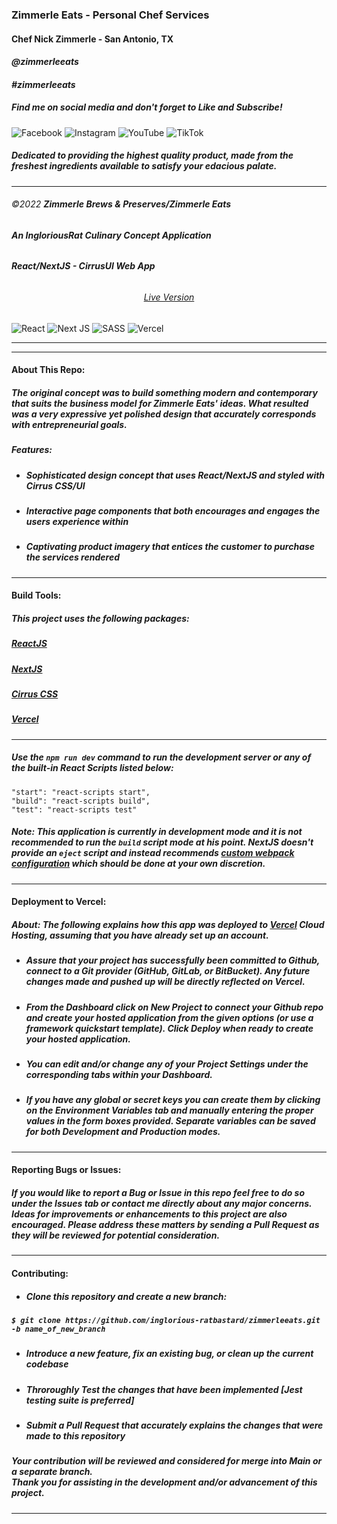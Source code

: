 ### Zimmerle Eats - Personal Chef Services
#### **Chef Nick Zimmerle - San Antonio, TX**
#### *@zimmerleeats*
#### *#zimmerleeats*<br>
##### Find me on social media and don't forget to *Like* and *Subscribe!*
![Facebook](https://img.shields.io/badge/Facebook-%231877F2.svg?style=for-the-badge&logo=Facebook&logoColor=white)
![Instagram](https://img.shields.io/badge/Instagram-%23E4405F.svg?style=for-the-badge&logo=Instagram&logoColor=white)
![YouTube](https://img.shields.io/badge/YouTube-%23FF0000.svg?style=for-the-badge&logo=YouTube&logoColor=white)
![TikTok](https://img.shields.io/badge/TikTok-%23000000.svg?style=for-the-badge&logo=TikTok&logoColor=white)
##### Dedicated to providing the highest quality product, made from the freshest ingredients available to satisfy your edacious palate.
___
###### &copy;2022 **Zimmerle Brews & Preserves/Zimmerle Eats**
###### **An IngloriousRat *Culinary Concept* Application** 
###### **React/NextJS - CirrusUI Web App** <br>
#### <h6 align="center">[Live Version](https://zimmerleeats.vercel.app/)</h6>
![React](https://img.shields.io/badge/react-%2320232a.svg?style=for-the-badge&logo=react&logoColor=%2361DAFB)
![Next JS](https://img.shields.io/badge/Next-black?style=for-the-badge&logo=next.js&logoColor=white)
![SASS](https://img.shields.io/badge/SASS-hotpink.svg?style=for-the-badge&logo=SASS&logoColor=white)
![Vercel](https://img.shields.io/badge/vercel-%23000000.svg?style=for-the-badge&logo=vercel&logoColor=white)
___
___
#### **About This Repo:**
##### The original concept was to build something modern and contemporary that suits the business model for Zimmerle Eats' ideas. What resulted was a very expressive yet polished design that accurately corresponds with entrepreneurial goals.

##### **Features:**
* ##### *Sophisticated design concept that uses React/NextJS and styled with Cirrus CSS/UI*  
* ##### *Interactive page components that both encourages and engages the users experience within* 
* ##### *Captivating product imagery that entices the customer to purchase the services rendered*
___
#### **Build Tools:**
##### **This project uses the following packages:**
##### [ReactJS](https://reactjs.org/docs/getting-started.html)
##### [NextJS](https://nextjs.org/docs/getting-started) 
##### [Cirrus CSS](https://www.cirrus-ui.com/docs)
##### [Vercel](https://vercel.com/docs)
___
##### Use the `npm run dev` command to run the development server or any of the built-in React Scripts listed below:

`"start": "react-scripts start",`<br>
`"build": "react-scripts build",`<br>
`"test": "react-scripts test"`<br>


##### Note: This application is currently in development mode and it is *not* recommended to run the `build` script mode at his point. NextJS doesn't provide an `eject` script and instead recommends [custom webpack configuration](https://nextjs.org/docs/api-reference/next.config.js/custom-webpack-config) which should be done at your own discretion.
___
#### Deployment to Vercel:
##### About: The following explains how this app was deployed to [Vercel](https://vercel.com/docs) Cloud Hosting, assuming that you have already set up an account. 
* ##### Assure that your project has successfully been committed to **Github**, connect to a *Git provider* (GitHub, GitLab, or BitBucket). Any future changes made and pushed up will be directly reflected on **Vercel**.
* ##### From the Dashboard click on **New Project** to connect your *Github repo* and create your hosted application from the given options (or use a framework quickstart template). Click **Deploy** when ready to create your hosted application.
* ##### You can edit and/or change any of your **Project Settings** under the corresponding tabs within your *Dashboard*. 
* ##### If you have any global or secret keys you can create them by clicking on the **Environment Variables** tab and manually entering the proper values in the form boxes provided. Separate variables can be saved for both **Development** and **Production** modes.  
___
#### **Reporting Bugs or Issues:**
##### If you would like to report a **Bug** or **Issue** in this repo feel free to do so under the **Issues** tab or contact me directly about any major concerns. Ideas for improvements or enhancements to this project are also encouraged. Please address these matters by sending a **Pull Request** as they will be reviewed for potential consideration. 
___
#### Contributing:
* ##### **Clone** this repository and create a new branch:<br>
 ##### `$ git clone https://github.com/inglorious-ratbastard/zimmerleeats.git -b name_of_new_branch`
* ##### Introduce a new feature, fix an existing bug, or clean up the current codebase
* ##### Throroughly **Test** the changes that have been implemented [*Jest* testing suite is preferred]
* ##### Submit a **Pull Request** that accurately explains the changes that were made to this repository
##### Your contribution will be reviewed and considered for *merge* into **Main** or a separate **branch**. <br> Thank you for assisting in the development and/or advancement of this project.
___
